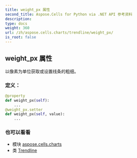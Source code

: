 ```yaml
---
title: weight_px 属性
second_title: Aspose.Cells for Python via .NET API 参考资料
description:
type: docs
weight: 360
url: /zh/aspose.cells.charts/trendline/weight_px/
is_root: false
---
```

## weight_px 属性

以像素为单位获取或设置线条的粗细。
### 定义：
```python
@property
def weight_px(self):
    ...
@weight_px.setter
def weight_px(self, value):
    ...
```

### 也可以看看
* 模块 [aspose.cells.charts](../../)
* 类 [Trendline](/cells/python-net/zh/aspose.cells.charts/trendline)
